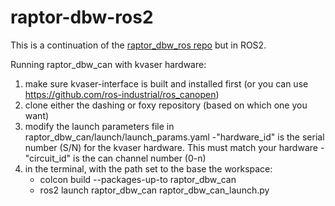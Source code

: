 # raptor-dbw-ros2

This is a continuation of the [raptor_dbw_ros repo](https://github.com/NewEagleRaptor/raptor-dbw-ros) but in ROS2. 

Running raptor_dbw_can with kvaser hardware:
1. make sure kvaser-interface is built and installed first (or you can use https://github.com/ros-industrial/ros_canopen)
2. clone either the dashing or foxy repository (based on which one you want)
3. modify the launch parameters file in raptor_dbw_can/launch/launch_params.yaml
    -"hardware_id" is the serial number (S/N) for the kvaser hardware. This must match your hardware
    -"circuit_id" is the can channel number (0-n)
3. in the terminal, with the path set to the base the workspace:
    - colcon build --packages-up-to raptor_dbw_can
    - ros2 launch raptor_dbw_can raptor_dbw_can_launch.py
